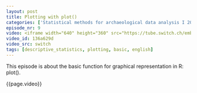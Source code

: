 ```yaml
---
layout: post
title: Plotting with plot()
categories: ['Statistical methods for archaeological data analysis I 2019']
episode_nr: 9
video: <iframe width="640" height="360" src="https://tube.switch.ch/embed/136a629d" frameborder="0" webkitallowfullscreen mozallowfullscreen allowfullscreen></iframe>
video_id: 136a629d
video_src: switch
tags: [descriptive_statistics, plotting, basic, english]
---
```


This episode is about the basic function for graphical representation in R: plot().
<!--more-->
{{page.video}}
